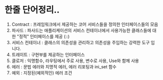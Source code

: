 # 한줄 단어정리..

1. Contract : 프레임워크에서 제공하는 코어 서비스들을 정의한 인터페이스들의 모음
2. 파사드 : 파사드는 애플리케이션의 서비스 컨테이너에서 사용가능한 클래스들에 대한 "정적" 인터페이스를 제공 (::)
3. 서비스 컨테이너 : 클래스의 의존성을 관리하고 의존성을 주입하는 강력한 도구 입니다.
4. 트레이트 : 구현부를 제공하는 인터페이스
5. 클로저 : 익명함수, 라우팅에서 주로 사용, 변수로 사용, Use와 함께 사용
6. 에러 : 문법 에러와 치명적 에러, 에러 리포팅과 ini_set 함수
7. 예외 : 지정된(예외적인) 에러 조건